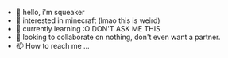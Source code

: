 - 👋 hello, i'm squeaker
- 👀 interested in minecraft (lmao this is weird)
- 🌱 currently learning :O DON'T ASK ME THIS
- 💞️ looking to collaborate on nothing, don't even want a partner.
- 📫 How to reach me ...

<!---
sQueak3r214/sQueak3r214 is a ✨ special ✨ repository because its `README.md` (this file) appears on your GitHub profile.
You can click the Preview link to take a look at your changes.
--->

